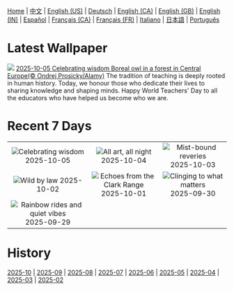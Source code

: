 [Home](../README.md) | [中文](zh-CN.md) | [English (US)](en-US.md) | [Deutsch](de-DE.md) | [English (CA)](en-CA.md) | [English (GB)](en-GB.md) | [English (IN)](en-IN.md) | [Español](es-ES.md) | [Français (CA)](fr-CA.md) | [Français (FR)](fr-FR.md) | [Italiano](it-IT.md) | [日本語](ja-JP.md) | [Português](pt-BR.md)

# Latest Wallpaper
![](https://www.bing.com/th?id=OHR.TeacherOwl_EN-CA7173344502_UHD.jpg)
[2025-10-05 Celebrating wisdom Boreal owl in a forest in Central Europe(© Ondrej Prosicky/Alamy)](https://www.bing.com/th?id=OHR.TeacherOwl_EN-CA7173344502_UHD.jpg)
The tradition of teaching is deeply rooted in human history. Today, we honour those who dedicate their lives to sharing knowledge and shaping minds. Happy World Teachers' Day to all the educators who have helped us become who we are.

# Recent 7 Days
|  |  |  |
|:---:|:---:|:---:|
| ![](https://www.bing.com/th?id=OHR.TeacherOwl_EN-CA7173344502_400x240.jpg "Celebrating wisdom") 2025-10-05 | ![](https://www.bing.com/th?id=OHR.InsideOutNB_EN-CA6818912564_400x240.jpg "All art, all night") 2025-10-04 | ![](https://www.bing.com/th?id=OHR.SkyeHeather_EN-CA6782703552_400x240.jpg "Mist-bound reveries") 2025-10-03 |
| ![](https://www.bing.com/th?id=OHR.OxbowBend_EN-CA0110307953_400x240.jpg "Wild by law") 2025-10-02 | ![](https://www.bing.com/th?id=OHR.YosemiteClark_EN-CA9187443856_400x240.jpg "Echoes from the Clark Range") 2025-10-01 | ![](https://www.bing.com/th?id=OHR.EucalyptusKoala_EN-CA8939050680_400x240.jpg "Clinging to what matters") 2025-09-30 |
| ![](https://www.bing.com/th?id=OHR.HoutenHouses_EN-CA8693710238_400x240.jpg "Rainbow rides and quiet vibes") 2025-09-29 |  |  |

# History
[2025-10](../archives/wallpaper/en-CA/w_2025_10.md) | [2025-09](../archives/wallpaper/en-CA/w_2025_09.md) | [2025-08](../archives/wallpaper/en-CA/w_2025_08.md) | [2025-07](../archives/wallpaper/en-CA/w_2025_07.md) | [2025-06](../archives/wallpaper/en-CA/w_2025_06.md) | [2025-05](../archives/wallpaper/en-CA/w_2025_05.md) | [2025-04](../archives/wallpaper/en-CA/w_2025_04.md) | [2025-03](../archives/wallpaper/en-CA/w_2025_03.md) | [2025-02](../archives/wallpaper/en-CA/w_2025_02.md)
